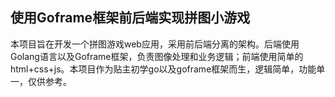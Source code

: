 ## 使用Goframe框架前后端实现拼图小游戏
本项目旨在开发一个拼图游戏web应用，采用前后端分离的架构。后端使用Golang语言以及Goframe框架，负责图像处理和业务逻辑；前端使用简单的html+css+js。本项目作为贴主初学go以及goframe框架而生，逻辑简单，功能单一，仅供参考。